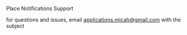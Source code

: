 Place Notifications Support

for questions and issues, email applications.micah@gmail.com with the subject <Place Notifications Support>
